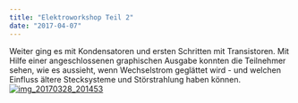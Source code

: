 ```yaml
---
title: "Elektroworkshop Teil 2"
date: "2017-04-07"
---
```


Weiter ging es mit Kondensatoren und ersten Schritten mit Transistoren. Mit Hilfe einer angeschlossenen graphischen Ausgabe konnten die Teilnehmer sehen, wie es aussieht, wenn Wechselstrom geglättet wird - und welchen Einfluss ältere Stecksysteme und Störstrahlung haben können. [![img_20170328_201453](https://hackzogtum-coburg.de/wp-content/uploads/2017/04/IMG_20170328_201453-300x225.jpg)](https://hackzogtum-coburg.de/wp-content/uploads/2017/04/IMG_20170328_201453.jpg)
